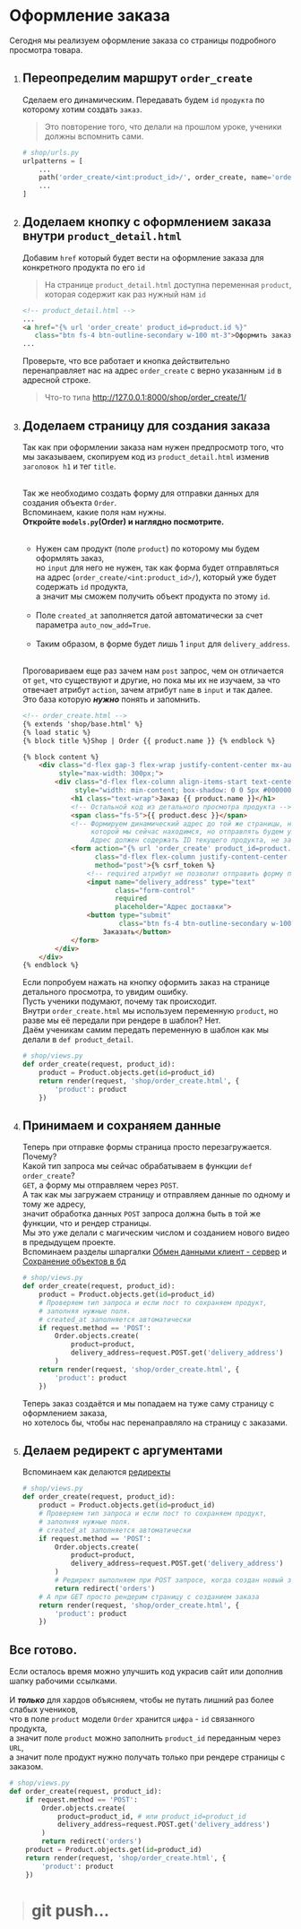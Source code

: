 # Оформление заказа
Сегодня мы реализуем оформление заказа со страницы подробного просмотра товара.


1. ## Переопределим маршрут `order_create`
    Сделаем его динамическим. Передавать будем `id` `продукта` по которому хотим создать `заказ`.
    > Это повторение того, что делали на прошлом уроке, ученики должны вспомнить сами.
    ```python
    # shop/urls.py
    urlpatterns = [
        ...
        path('order_create/<int:product_id>/', order_create, name='order_create'),
        ...
    ]
    ```
2. ## Доделаем кнопку с оформлением заказа внутри `product_detail.html`
    Добавим `href` который будет вести на оформление заказа для конкретного продукта по его `id`
    > На странице `product_detail.html` доступна переменная `product`, которая содержит как раз нужный нам `id`
    ```html
    <!-- product_detail.html -->
    ...
    <a href="{% url 'order_create' product_id=product.id %}" 
       class="btn fs-4 btn-outline-secondary w-100 mt-3">Оформить заказ</a>
    ...
    ```
    Проверьте, что все работает и кнопка действительно<br>
    перенаправляет нас на адрес `order_create` с верно указанным `id` в адресной строке.
    > Что-то типа http://127.0.0.1:8000/shop/order_create/1/
3. ## Доделаем страницу для создания заказа
    Так как при оформлении заказа нам нужен предпросмотр того, что мы заказываем,
    скопируем код из `product_detail.html` изменив `заголовок h1` и тег `title`.<br><br>

    Так же необходимо создать форму для отправки данных для создания объекта `Order`.<br>
    Вспоминаем, какие поля нам нужны. <br>**Откройте `models.py`(Order) и наглядно посмотрите.**<br><br>
    * Нужен сам продукт (поле `product`) по которому мы будем оформлять заказ,<br>
      но `input` для него не нужен, так как форма будет отправляться <br>
      на адрес (`order_create/<int:product_id>/`), который уже будет содержать `id` продукта, <br>
      а значит мы сможем получить объект продукта по этому `id`.<br><br>
    * Поле `created_at` заполняется датой автоматически за счет параметра `auto_now_add=True`.<br><br>
    * Таким образом, в форме будет лишь 1 `input` для `delivery_address`.<br><br>

    Проговариваем еще раз зачем нам `post` запрос, чем он отличается от `get`, 
    что существуют и другие, но пока мы их не изучаем, за что отвечает атрибут `action`, зачем атрибут `name` в `input`
    и так далее. <br>
    Это база которую _**нужно**_ понять и запомнить.
    
    ```html
    <!-- order_create.html -->
    {% extends 'shop/base.html' %}
    {% load static %}
    {% block title %}Shop | Order {{ product.name }} {% endblock %}
    
    {% block content %}
        <div class="d-flex gap-3 flex-wrap justify-content-center mx-auto"
             style="max-width: 300px;">
            <div class="d-flex flex-column align-items-start text-center border-0 rounded-4 text-nowrap px-4 py-4"
                 style="width: min-content; box-shadow: 0 0 5px #00000022;">
                <h1 class="text-wrap">Заказ {{ product.name }}</h1>
                <!-- Остальной код из детального просмотра продукта -->
                <span class="fs-5">{{ product.desc }}</span>
                <!-- Формируем динамический адрес до той же страницы, на
                     которой мы сейчас находимся, но отправлять будем уже POST-запрос.
                     Адрес должен содержать ID текущего продукта, не забываем об этом. -->
                <form action="{% url 'order_create' product_id=product.id %}"
                      class="d-flex flex-column justify-content-center mx-auto mt-3"
                      method="post">{% csrf_token %}
                    <!-- required атрибут не позволит отправить форму пока данный input не будет заполнен. -->
                    <input name="delivery_address" type="text"
                           class="form-control"
                           required 
                           placeholder="Адрес доставки">
                    <button type="submit"
                            class="btn fs-4 btn-outline-secondary w-100 mt-3">
                        Заказать</button>
                </form>
            </div>
        </div>
    {% endblock %}
    ```
    Если попробуем нажать на кнопку оформить заказ на странице детального просмотра, то увидим ошибку.<br>
    Пусть ученики подумают, почему так происходит.<br>
    Внутри `order_create.html` мы используем переменную `product`, но разве мы её передали при рендере в шаблон? Нет.<br>
    Даём ученикам самим передать переменную в шаблон как мы делали в `def product_detail`.
    ```python
    # shop/views.py
    def order_create(request, product_id):
        product = Product.objects.get(id=product_id)
        return render(request, 'shop/order_create.html', {
            'product': product
        })
    ```
4. ## Принимаем и сохраняем данные
    Теперь при отправке формы страница просто перезагружается. Почему?<br>
    Какой тип запроса мы сейчас обрабатываем в функции `def order_create`?<br>
    `GET`, а форму мы отправляем через `POST`. <br>
    А так как мы загружаем страницу и отправляем данные по одному и тому же адресу,<br>
    значит обработка данных `POST` запроса должна быть в той же функции, что и рендер страницы.<br>
    Мы это уже делали с магическим числом и созданием нового видео в предыдущем проекте.<br>
    Вспоминаем разделы шпаргалки 
    [Обмен данными клиент - сервер](https://github.com/xlartas/it-compot-backend-methods/blob/main/django-base.md#%D0%BE%D0%B1%D0%BC%D0%B5%D0%BD-%D0%B4%D0%B0%D0%BD%D0%BD%D1%8B%D0%BC%D0%B8-%D0%BA%D0%BB%D0%B8%D0%B5%D0%BD%D1%82----%D1%81%D0%B5%D1%80%D0%B2%D0%B5%D1%80)
    и 
    [Сохранение объектов в бд](https://github.com/xlartas/it-compot-backend-methods/blob/main/django-base.md#orm)
    ```python
    # shop/views.py
    def order_create(request, product_id):
        product = Product.objects.get(id=product_id)
        # Проверяем тип запроса и если пост то сохраняем продукт,
        # заполняя нужные поля.
        # created_at заполняется автоматически
        if request.method == 'POST':
            Order.objects.create(
                product=product,
                delivery_address=request.POST.get('delivery_address')
            )
        return render(request, 'shop/order_create.html', {
            'product': product
        })
    ```
    Теперь заказ создаётся и мы попадаем на туже саму страницу с оформлением заказа,<br>
    но хотелось бы, чтобы нас перенаправляло на страницу с заказами.
5. ## Делаем редирект с аргументами
    Вспоминаем как делаются [редиректы]()
    ```python
    # shop/views.py
    def order_create(request, product_id):
        product = Product.objects.get(id=product_id)
        # Проверяем тип запроса и если пост то сохраняем продукт,
        # заполняя нужные поля.
        # created_at заполняется автоматически
        if request.method == 'POST':
            Order.objects.create(
                product=product,
                delivery_address=request.POST.get('delivery_address')
            )
            # Редирект выполняем при POST запросе, когда создан новый заказ
            return redirect('orders')
        # А при GET просто рендерим страницу с созданием заказа
        return render(request, 'shop/order_create.html', {
            'product': product
        })
    ```
## Все готово.
Если осталось время можно улучшить код украсив сайт или дополнив шапку рабочими ссылками.<br><br>
И _**только**_ для хардов объясняем, чтобы не путать лишний раз более слабых учеников, <br>
что в поле `product` модели `Order` хранится `цифра` - `id` связанного продукта,<br>
а значит поле `product` можно заполнить `product_id` переданным через `URL`,<br>
а значит поле продукт нужно получать только при рендере страницы с заказом.<br>
```python
# shop/views.py
def order_create(request, product_id):
    if request.method == 'POST':
        Order.objects.create(
            product=product_id, # или product_id=product_id
            delivery_address=request.POST.get('delivery_address')
        )
        return redirect('orders')
    product = Product.objects.get(id=product_id)
    return render(request, 'shop/order_create.html', {
        'product': product
    })
```    
># git push...